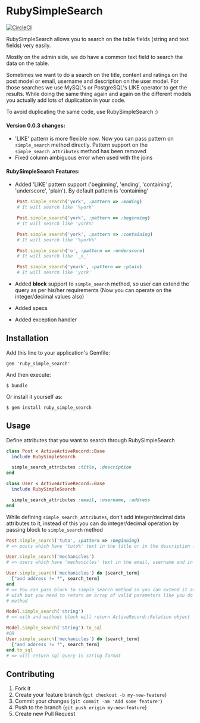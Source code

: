 # RubySimpleSearch

[![CircleCI](https://circleci.com/gh/mechanicles/ruby_simple_search.svg?style=svg)](https://circleci.com/gh/mechanicles/ruby_simple_search)

RubySimpleSearch allows you to search on the table fields (string and text fields)
very easily.

Mostly on the admin side, we do have a common text field to search the data on the
table.

Sometimes we want to do a search on the title, content and ratings on the post model or
email, username and description on the user model. For those searches we use MySQL's
or PostgreSQL's LIKE operator to get the results. While doing the same thing again and again
on the different models you actually add lots of duplication in your code.

To avoid duplicating the same code, use RubySimpleSearch :)

#### Version 0.0.3 changes:
- 'LIKE' pattern is more flexible now. Now you can pass pattern on ```simple_search```
  method directly. Pattern support on the ```simple_search_attributes``` method has been removed
- Fixed column ambiguous error when used with the joins


#### RubySimpleSearch Features:
- Added 'LIKE' pattern support ('beginning', 'ending', 'containing', 'underscore', 'plain').
  By default pattern is 'containing'

```Ruby
    Post.simple_search('york', :pattern => :ending)
    # It will search like '%york'

    Post.simple_search('york', :pattern => :beginning)
    # It will search like 'york%'

    Post.simple_search('york', :pattern => :containing)
    # It will search like '%york%'

    Post.simple_search('o', :pattern => :underscore)
    # It will search like '_o_'

    Post.simple_search('yourk', :pattern => :plain)
    # It will search like 'york'
```
- Added **block** support to ```simple_search``` method, so user can extend the query as per
  his/her requirements (Now you can operate on the integer/decimal values also)

- Added specs

- Added exception handler

## Installation

Add this line to your application's Gemfile:

    gem 'ruby_simple_search'

And then execute:

    $ bundle

Or install it yourself as:

    $ gem install ruby_simple_search

## Usage

Define attributes that you want to search through RubySimpleSearch

```Ruby
class Post < ActiveActiveRecord::Base
  include RubySimpleSearch

  simple_search_attributes :title, :description
end
```
```Ruby
class User < ActiveActiveRecord::Base
  include RubySimpleSearch

  simple_search_attributes :email, :username, :address
end
```
While defining ```simple_search_attributes```, don't add integer/decimal data
attributes to it, instead of this you can do integer/decimal operation
by passing block to ```simple_search``` method
```Ruby
Post.simple_search('tuto', :pattern => :beginning)
# => posts which have 'tuto%' text in the title or in the description fields
```
```Ruby
User.simple_search('mechanicles')
# => users which have 'mechanicles' text in the email, username and in address
```
```Ruby
User.simple_search('mechanicles') do |search_term|
  ["and address != ?", search_term]
end
# => You can pass block to simple_search method so you can extend it as your
# wish but you need to return an array of valid parameters like you do in #where
# method
```
```Ruby
Model.simple_search('string')
# => with and without block will return ActiveRecord::Relation object
```
```Ruby
Model.simple_search('string').to_sql
#OR
User.simple_search('mechanicles') do |search_term|
  ["and address != ?", search_term]
end.to_sql
# => will return sql query in string format
```
## Contributing

1. Fork it
2. Create your feature branch (`git checkout -b my-new-feature`)
3. Commit your changes (`git commit -am 'Add some feature'`)
4. Push to the branch (`git push origin my-new-feature`)
5. Create new Pull Request
